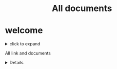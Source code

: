   <h1 align="center" > All documents </h1>




# welcome 

<details>

<summary> click to expand<summary>
  

  All link and documents 


<details>
  
  
  
 ## part 2
 <details>

<summary>Click to expand!</summary>
 
 Bienvenue dans la version francaise de ce projet
 
 
 
</details>
